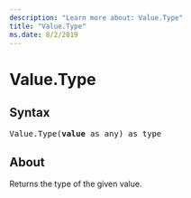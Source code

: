 ```yaml
---
description: "Learn more about: Value.Type"
title: "Value.Type"
ms.date: 8/2/2019
---
```

# Value.Type

  
## Syntax
<pre>
Value.Type(<b>value</b> as any) as type
</pre>

## About
Returns the type of the given value.
